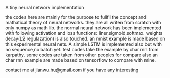 A tiny neural network implementation

the codes here are mainly for the purpose to fullfil the concept and mathatical theory of neural networks.
they are all writen from scratch with only numpy as math lib.
the normal neural network has been implemented with following activation and loss functions: liner,sigmoid,softmax.
weights decay(L2 regulazation) is also touched. 
an mnist example is made based on this experimental neural nets. 
A simple LSTM is implemented also but with no sequence,no batch yet.
test codes take the example by char rnn from karpathy.
some codes are taken from other peoples for compare
also an char rnn example are made based on tensorflow to compare with mine.

contact me at jianwu.hu@gmail.com if you have any interesting
